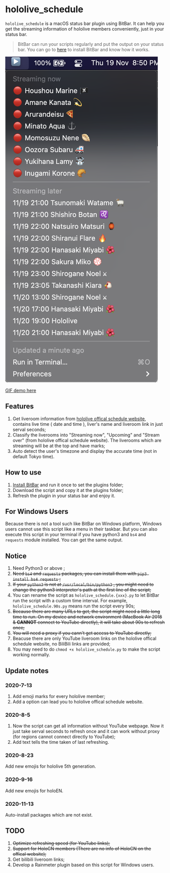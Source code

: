 # hololive_schedule

`hololive_schedule` is a macOS status bar plugin using BitBar. It can help you get the streaming information of hololive members conveniently, just in your status bar.

> BitBar can run your scripts regularly and put the output on your status bar. You can go to [here](https://getbitbar.com/) to install BitBar and know how it works.

![screenshot.png](https://github.com/Joseos123/hololive_schedule/blob/master/images/Screenshot%202020-11-19%20at%208.50.08%20PM.png?raw=true)

[GIF demo here](https://s1.ax1x.com/2020/07/13/UJLbdA.gif)

## Features

1. Get liveroom information from [hololive offical schedule website](https://schedule.hololive.tv/lives/all), contains live time ( date and time ), liver's name and liveroom link in just serval seconds;
2. Classify the liverooms into "Streaming now", "Upcoming" and "Stream over" (from hololive offical schedule website). The liverooms which are streaming will be at the top and have marks;
3. Auto detect the user's timezone and display the accurate time (not in default Tokyo time).

## How to use

1. [Install BitBar](https://getbitbar.com/) and run it once to set the plugins folder;
2. Download the script and copy it at the plugins folder;
3. Refresh the plugin in your status bar and enjoy it.

## For Windows Users

Because there is not a tool such like BitBar on Windows platform, Windows users cannot use this script like a menu in their taskbar. But you can also execute this script in your terminal if you have python3 and `bs4` and `requests` module installed. You can get the same output.

## Notice

1. Need Python3 or above ;
2. ~~Need `bs4` and `requests` packages, you can install them with `pip3 install bs4 requests` ;~~
3. ~~If your `python3` is not at `/usr/local/bin/python3` , you might need to change the python3 interpreter's path at the first line of the script;~~
4. You can rename the script as `hololive_schedule.{xxx}.py` to let BitBar run the script with a custom time interval. For example, `hololive_schedule.90s.py` means run the script every 90s;
5. ~~Because there are many URLs to get, the script might need a little long time to run. On my device and network environment (MacBook Air 2018 & **CANNOT** connect to YouTube directly), it will take about 90s to refresh once;~~
6. ~~You will need a proxy if you cann't get access to YouTube directly;~~
7. Beacuse there are only YouTube liveroom links on the hololive offical schedule website, no BiliBili links are provided;
8. You may need to do `chmod +x hololive_schedule.py` to make the script working normally.

## Update notes

### 2020-7-13

1. Add emoji marks for every hololive member;
2. Add a option can lead you to hololive offical schedule website.

### 2020-8-5

1. Now the script can get all information without YouTube webpage. Now it just take serval seconds to refresh once and it can work without proxy (for regions cannot connect directly to YouTube);
2. Add text tells the time taken of last refreshing.

### 2020-8-23

Add new emojis for hololive 5th generation.

### 2020-9-16

Add new emojis for holoEN.

### 2020-11-13

Auto-install packages which are not exist.

## TODO

1. ~~Optimize refreshing speed (for YouTube links);~~
2. ~~Support for HoloCN members (There are no info of HoloCN on the offical website);~~
3. Get bilibili liveroom links;
4. Develop a Rainmeter plugin based on this script for Windows users.

